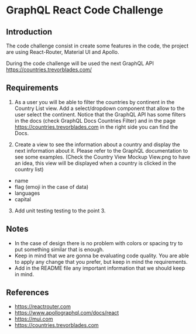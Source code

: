 # GraphQL React Code Challenge

## Introduction

The code challenge consist in create some features in the code, the project are using React-Router, Material UI and Apollo.

During the code challenge will be used the next GraphQL API https://countries.trevorblades.com/

## Requirements

1. As a user you will be able to filter the countries by continent in the Country List view. Add a select/dropdown component that allow to the user select the continent. Notice that the GraphQL API has some filters in the docs (check GraphQL Docs Countries Filter) and in the page https://countries.trevorblades.com in the right side you can find the Docs.

2. Create a view to see the information about a country and display the next information about it. Please refer to the GraphQL documentation to see some examples. (Check the Country View Mockup View.png to have an idea, this view will be displayed when a country is clicked in the country list)

- name
- flag (emoji in the case of data)
- languages
- capital

3. Add unit testing testing to the point 3.

## Notes

- In the case of design there is no problem with colors or spacing try to put something similar that is enough.
- Keep in mind that we are gonna be evaluating code quality. You are able to apply any change that you prefer, but keep in mind the requirements.
- Add in the README file any important information that we should keep in mind.

## References

- https://reactrouter.com
- https://www.apollographql.com/docs/react
- https://mui.com
- https://countries.trevorblades.com
